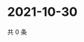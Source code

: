 # 2021-10-30

共 0 条

<!-- BEGIN WEIBO -->
<!-- 最后更新时间 Sat Oct 30 2021 12:17:41 GMT+0800 (China Standard Time) -->

<!-- END WEIBO -->

